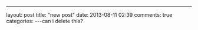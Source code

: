 ---
layout: post
title: "new post"
date: 2013-08-11 02:39
comments: true
categories: 
---can i delete this?
